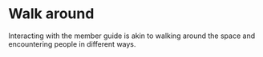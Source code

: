 # Walk around

Interacting with the member guide is akin to walking around the space and encountering people in different ways.